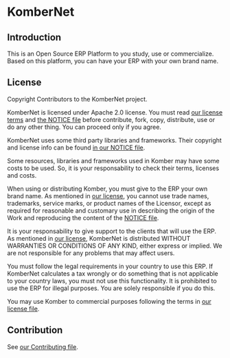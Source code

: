 # KomberNet

## Introduction
This is an Open Source ERP Platform to you study, use or commercialize. Based on this platform, you can have your ERP with your own brand name. 

## License
Copyright Contributors to the KomberNet project.

KomberNet is licensed under Apache 2.0 license. You must read [our license terms](https://github.com/juarezasjunior/KomberNet/blob/master/LICENSE) and [the NOTICE file](https://github.com/juarezasjunior/KomberNet/blob/master/NOTICE.md) before contribute, fork, copy, distribute, use or do any other thing. You can proceed only if you agree.

KomberNet uses some third party libraries and frameworks. Their copyright and license info can be found [in our NOTICE file](https://github.com/juarezasjunior/KomberNet/blob/master/NOTICE.md).

Some resources, libraries and frameworks used in Komber may have some costs to be used. So, it is your responsability to check their terms, licenses and costs.

When using or distributing Komber, you must give to the ERP your own brand name. As mentioned in [our license](https://github.com/juarezasjunior/KomberNet/blob/master/LICENSE), you cannot use trade names, trademarks, service marks, or product names of the Licensor, except as required for reasonable and customary use in describing the origin of the Work and reproducing the content of the [NOTICE file](https://github.com/juarezasjunior/KomberNet/blob/master/NOTICE.md). 

It is your responsability to give support to the clients that will use the ERP. As mentioned in [our license](https://github.com/juarezasjunior/KomberNet/blob/master/LICENSE), KomberNet is distributed WITHOUT WARRANTIES OR CONDITIONS OF ANY KIND, either express or implied. We are not responsible for any problems that may affect users.

You must follow the legal requirements in your country to use this ERP. If KomberNet calculates a tax wrongly or do something that is not applicable to your country laws, you must not use this functionality. It is prohibited to use the ERP for illegal purposes. You are solely responsible if you do this.

You may use Komber to commercial purposes following the terms in [our license file](https://github.com/juarezasjunior/KomberNet/blob/master/LICENSE).

## Contribution
See [our Contributing file](https://github.com/juarezasjunior/KomberNet/blob/master/CONTRIBUTING.md).
